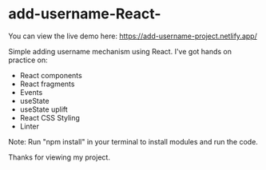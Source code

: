 # add-username-React-

You can view the live demo here: https://add-username-project.netlify.app/

Simple adding username mechanism using React. I've got hands on practice on:
- React components
- React fragments
- Events
- useState
- useState uplift
- React CSS Styling
- Linter

Note: Run "npm install" in your terminal to install modules and run the code. 

Thanks for viewing my project.
